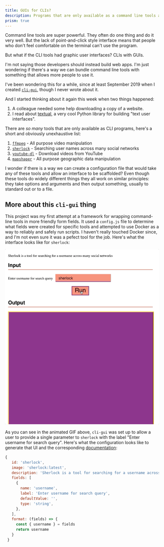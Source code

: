 ```yaml
---
title: GUIs for CLIs?
description: Programs that are only available as a command line tools are often powerful but out of reach for less technical users. Maybe they should have configurable UIs
prism: true
---
```


Command line tools are super powerful. They often do one thing and do it very well. But the lack of point-and-click style interface means that people who don't feel comfortable on the terminal can't use the program.

But what if the CLI tools had graphic user interfaces? CLIs with GUIs.

I'm not saying those developers should instead build web apps. I'm just wondering if there's a way we can bundle command line tools with something that allows more people to use it.

I've been wondering this for a while, since at least September 2019 when I created [`cli-gui`](https://github.com/jeremiak/cli-gui), though I never wrote about it.

And I started thinking about it again this week when two things happened:

1. A colleague needed some help downloading a copy of a website.
2. I read about [textual](https://textual.textualize.io/), a very cool Python library for building "text user interfaces".

There are _so many_ tools that are only available as CLI programs, here's a short and obviously unexhaustive list:

1. [`ffmpeg`](https://ffmpeg.org/) - All purpose video manipulation
2. [`sherlock`](https://sherlock-project.github.io/) - Searching user names across many social networks
3. [`youtube-dl`](http://ytdl-org.github.io/youtube-dl/) - Download videos from YouTube
4. [`mapshaper`](https://mapshaper.org/) - All purpose geographic data manipulation

I wonder if there is a way we can create a configuration file that would take any of these tools and allow an interface to be scaffolded? Even though these tools do widely different things they all work on similar principles: they take options and arguments and then output something, usually to standard out or to a file.

## More about this `cli-gui` thing

This project was my first attempt at a framework for wrapping command-line tools in more friendly form fields. It used a `config.js` file to determine what fields were created for specific tools and attempted to use Docker as a way to reliably and safely run scripts. I haven't really touched Docker since, and I'm not even sure it was a pefect tool for the job. Here's what the interface looks like for `sherlock`:

![Animated gif showing the cli-gui interface running the sherlock CLI to look for the username "sherlock"](https://github.com/jeremiak/cli-gui/raw/master/example.gif)

As you can see in the animated GIF above, `cli-gui` was set up to allow a user to provide a single parameter to `sherlock` with the label "Enter username for search query". Here's what the configuration looks like to generate that UI and the corresponding [documentation](https://github.com/jeremiak/cli-gui#adding-a-cli-tool):

```js
{
   id: 'sherlock',
   image: 'sherlock:latest',
   description: 'Sherlock is a tool for searching for a username across many social networks (<a href="https://github.com/sherlock-project/sherlock">website</a>)',
   fields: [
     {
       name: 'username',
       label: 'Enter username for search query',
       defaultValue: '',
       type: 'string',
     },
   ],
   format: (fields) => {
     const { username } = fields
     return username
   }
 }
 ```

